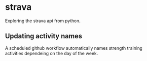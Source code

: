 # strava

Exploring the strava api from python.

## Updating activity names

A scheduled github workflow automatically names strength training activities dependeing on the day of the week.

